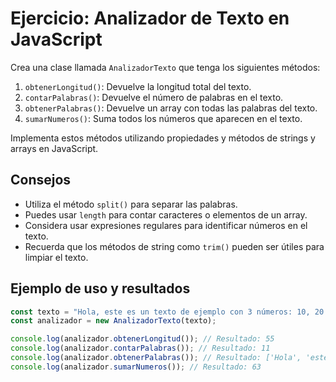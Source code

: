 # Ejercicio: Analizador de Texto en JavaScript

Crea una clase llamada `AnalizadorTexto` que tenga los siguientes métodos:

1. `obtenerLongitud()`: Devuelve la longitud total del texto.
2. `contarPalabras()`: Devuelve el número de palabras en el texto.
3. `obtenerPalabras()`: Devuelve un array con todas las palabras del texto.
4. `sumarNumeros()`: Suma todos los números que aparecen en el texto.

Implementa estos métodos utilizando propiedades y métodos de strings y arrays en JavaScript.

## Consejos

- Utiliza el método `split()` para separar las palabras.
- Puedes usar `length` para contar caracteres o elementos de un array.
- Considera usar expresiones regulares para identificar números en el texto.
- Recuerda que los métodos de string como `trim()` pueden ser útiles para limpiar el texto.

## Ejemplo de uso y resultados

```javascript
const texto = "Hola, este es un texto de ejemplo con 3 números: 10, 20 y 30.";
const analizador = new AnalizadorTexto(texto);

console.log(analizador.obtenerLongitud()); // Resultado: 55
console.log(analizador.contarPalabras()); // Resultado: 11
console.log(analizador.obtenerPalabras()); // Resultado: ['Hola', 'este', 'es', 'un', 'texto', 'de', 'ejemplo', 'con', '3', 'números', '10', '20', '30']
console.log(analizador.sumarNumeros()); // Resultado: 63
```
